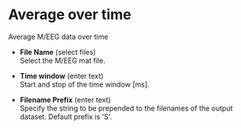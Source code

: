 # Average over time  
Average M/EEG data over time

* **File Name** (select files)  
Select the M/EEG mat file.

* **Time window** (enter text)  
Start and stop of the time window [ms].

* **Filename Prefix** (enter text)  
Specify the string to be prepended to the filenames of the output dataset. Default prefix is 'S'.
